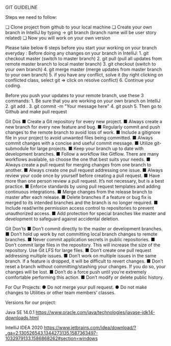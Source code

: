 GIT GUIDELINE

Steps we need to follow:

❏	Clone project from github to your local machine
❏	Create your own branch in IntelliJ by typing -> git branch<branchname> 
    (branch name will be user story related)
❏	Now you will work on your own version

 Please take below 6 steps before you start your working on your branch everyday :
 Before doing any changes on your branch in IntelliJ:
    1.	   git checkout master (switch to master branch)
    2.	   git pull (pull all updates from remote master branch to local   master  branch)
    3.	   git checkout <branch name> (switch to your own branch)
    4.	   git merge master (merge updates from master branch to your own branch)
    5.	   if you have any conflict, solve it (by right clicking on conflicted class, select git => click   on resolve conflict)
    6.	   Continue your coding.

 Before you push your updates to your remote branch, use these 3 commands:
    1.	  Be sure that you are working on your own branch on IntelliJ
    2.	  git add .
    3.	  git commit -m "Your message here"
    4.	  git push
    5.	  Then go to Github and make pull request
    
 Git Dos
        ■	Create a Git repository for every new project.
        ■	Always create a new branch for every new feature and bug.
        ■	Regularly commit and push changes to the remote branch to avoid loss of work.
        ■	Include a gitignore file in your project to avoid unwanted files being committed.
        ■	Always commit changes with a concise and useful commit message. 
        ■	Utilize git-submodule for large projects.
        ■	Keep your branch up to date with development branches.
        ■	Follow a workflow like Gitflow. There are many workflows available, so choose the one that best suits your needs.
        ■	Always create a pull request for merging changes from one branch to another.
        ■	Always create one pull request addressing one issue.
        ■	Always review your code once by yourself before creating a pull request.
        ■	Have more than one person review a pull request. It’s not necessary, but is a best practice.
        ■	Enforce standards by using pull request templates and adding continuous integrations.
        ■	Merge changes from the release branch to master after each release.
        ■	Delete branches if a feature or bug fix is merged to its intended branches and the branch is no longer required.
        ■	Include read/write permission access control to repositories to prevent unauthorized access.
        ■	Add protection for special branches like master and development to safeguard against accidental deletion.




 Git Don’ts
        ■	Don’t commit directly to the master or development branches.
        ■	Don’t hold up work by not committing local branch changes to remote branches.
        ■	Never commit application secrets in public repositories.
        ■	Don’t commit large files in the repository. This will increase the size of the repository. Use Git LFS for large files. 
        ■	Don’t create one pull request addressing multiple issues.
        ■	Don’t work on multiple issues in the same branch. If a feature is dropped, it will be difficult to revert changes.
        ■	Don’t reset a branch without committing/stashing your changes. If you do so, your changes will be lost.
        ■	Don’t do a force push until you’re extremely comfortable performing this action.
        ■	Don’t modify or delete public history. 
        
 For Our Projects:
        ●	Do not merge your pull request.
        ●	Do not make changes to Utilities or other team members’ classes.
        
        
  Versions for our project:
  
   Java SE 14.0.1
    https://www.oracle.com/java/technologies/javase-jdk14-downloads.html
    
   IntelliJ IDEA 2020
    https://www.jetbrains.com/idea/download/?_ga=2.130526543.1344273135.1587363497-1032979133.1586868262#section=windows
